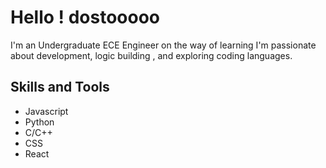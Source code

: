 # Hello ! dostooooo

I'm an Undergraduate ECE Engineer on the way of learning
I'm passionate about development, logic building , and exploring coding languages. 


## Skills and Tools

- Javascript
- Python
- C/C++
- CSS
- React



